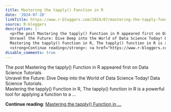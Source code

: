 ```yaml
---
title: Mastering the tapply() Function in R
date: '2024-07-28'
linkTitle: https://www.r-bloggers.com/2024/07/mastering-the-tapply-function-in-r/
source: R-bloggers
description: |-
  <p>The post Mastering the tapply() Function in R appeared first on Data Science Tutorials<br />
  Unravel the Future: Dive Deep into the World of Data Science Today! Data Science Tutorials.<br />
  Mastering the tapply() Function in R, The tapply() function in R is a powerful tool for applying a function to a ...</p>
  <strong>Continue reading</strong>: <a href="https://www.r-bloggers.com/2024/07/mastering-the-tapply-function-in-r/">Mastering the tapply() Function in ...
disable_comments: true
---
```

<p>The post Mastering the tapply() Function in R appeared first on Data Science Tutorials<br />
Unravel the Future: Dive Deep into the World of Data Science Today! Data Science Tutorials.<br />
Mastering the tapply() Function in R, The tapply() function in R is a powerful tool for applying a function to a ...</p>
<strong>Continue reading</strong>: <a href="https://www.r-bloggers.com/2024/07/mastering-the-tapply-function-in-r/">Mastering the tapply() Function in ...